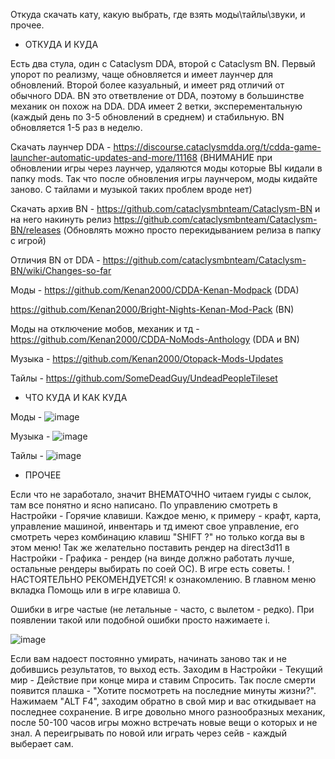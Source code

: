 Откуда скачать кату, какую выбрать, где взять моды\тайлы\звуки, и прочее.

 - ОТКУДА И КУДА

Есть два стула, один с Cataclysm DDA, второй с Cataclysm BN.
Первый упорот по реализму, чаще обновляется и имеет лаунчер для обновлений.
Второй более казуальный, и имеет ряд отличий от обычного DDA. BN это ответвление от DDA, поэтому в большинстве механик он похож на DDA.
DDA имеет 2 ветки, эксперементальную (каждый день по 3-5 обновлений в среднем) и стабильную. BN обновляется 1-5 раз в неделю.

Скачать лаунчер DDA - https://discourse.cataclysmdda.org/t/cdda-game-launcher-automatic-updates-and-more/11168 (ВНИМАНИЕ при обновлении игры через лаунчер, удаляются моды которые ВЫ кидали в папку mods. Так что после обновления игры лаунчером, моды кидайте заново. С тайлами и музыкой таких проблем вроде нет)

Скачать архив BN - https://github.com/cataclysmbnteam/Cataclysm-BN и на него накинуть релиз https://github.com/cataclysmbnteam/Cataclysm-BN/releases
(Обновлять можно просто перекидыванием релиза в папку с игрой)

Отличия BN от DDA - https://github.com/cataclysmbnteam/Cataclysm-BN/wiki/Changes-so-far

Моды - https://github.com/Kenan2000/CDDA-Kenan-Modpack (DDA)

https://github.com/Kenan2000/Bright-Nights-Kenan-Mod-Pack (BN)
       
Моды на отключение мобов, механик и тд - https://github.com/Kenan2000/CDDA-NoMods-Anthology (DDA и BN)

Музыка - https://github.com/Kenan2000/Otopack-Mods-Updates

Тайлы - https://github.com/SomeDeadGuy/UndeadPeopleTileset

- ЧТО КУДА И КАК КУДА 

Моды - ![image](https://user-images.githubusercontent.com/79693833/110247262-6f9a7d80-7f7c-11eb-9466-a7304a23ff29.png)


Музыка - ![image](https://user-images.githubusercontent.com/79693833/110247254-65787f00-7f7c-11eb-8553-6a1c4673cff4.png)


Тайлы - ![image](https://user-images.githubusercontent.com/79693833/110247246-5a255380-7f7c-11eb-9861-108ba3bf4882.png)

- ПРОЧЕЕ

Если что не заработало, значит ВНЕМАТОЧНО читаем гуиды с сылок, там все понятно и ясно написано. По управлению смотреть в Настройки - Горячие клавиши. Каждое меню, к примеру - крафт, карта, управление машиной, инвентарь и тд имеют свое управление, его смотреть через комбинацию клавиш "SHIFT ?" но только когда вы в этом меню! Так же желательно поставить рендер на direct3d11 в Настройки - Графика - рендер (на винде должно работать лучше, остальные рендеры выбирать по соей ОС). В игре есть советы. !НАСТОЯТЕЛЬНО РЕКОМЕНДУЕТСЯ! к ознакомлению. В главном меню вкладка Помощь или в игре клавиша 0.

Ошибки в игре частые (не летальные - часто, с вылетом - редко). При появлении такой или подобной ошибки просто нажимаете i.

![image](https://user-images.githubusercontent.com/79693833/110246927-b4251980-7f7a-11eb-8280-710d0d8e8c88.png)

Если вам надоест постоянно умирать, начинать заново так и не добившись результатов, то выход есть. Заходим в Настройки - Текущий мир - Действие при конце мира и ставим Спросить. Так после смерти появится плашка - "Хотите посмотреть на последние минуты жизни?". Нажимаем "ALT F4", заходим обратно в свой мир и вас откидывает на последнее сохранение. В игре довольно много разнообразных механик, после 50-100 часов игры можно встречать новые вещи о которых и не знал. А переигрывать по новой или играть через сейв - каждый выберает сам.
